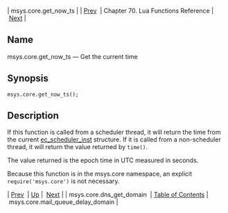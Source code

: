| msys.core.get_now_ts |
| [Prev](lua.ref.msys.core.dns_get_domain)  | Chapter 70. Lua Functions Reference |  [Next](lua.ref.msys.core.mail_queue_delay_domain) |

<a name="lua.ref.msys.core.get_now_ts"></a>
## Name

msys.core.get_now_ts — Get the current time

<a name="idp15707440"></a>
## Synopsis

`msys.core.get_now_ts();`

<a name="idp15709232"></a>
## Description

If this function is called from a scheduler thread, it will return the time from the current [ec_scheduler_inst](https://support.messagesystems.com/docs/web-c-api/structs.ec_scheduler_inst) structure. If it is called from a non-scheduler thread, it will return the value returned by `time()`.

The value returned is the epoch time in UTC measured in seconds.

Because this function is in the msys.core namespace, an explicit `require('msys.core')` is not necessary.

| [Prev](lua.ref.msys.core.dns_get_domain)  | [Up](lua.function.details) |  [Next](lua.ref.msys.core.mail_queue_delay_domain) |
| msys.core.dns_get_domain  | [Table of Contents](index) |  msys.core.mail_queue_delay_domain |

